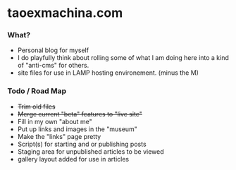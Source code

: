 taoexmachina.com
================

### What?

* Personal blog for myself
* I do playfully think about rolling some of what I am doing here into a kind of "anti-cms" for others.
* site files for use in LAMP hosting environement. (minus the M)

### Todo / Road Map

* ~~Trim old files~~
* ~~Merge current "beta" features to "live site"~~
* Fill in my own "about me"
* Put up links and images in the "museum"
* Make the "links" page pretty
* Script(s) for starting and or publishing posts
* Staging area for unpublished articles to be viewed
* gallery layout added for use in articles

